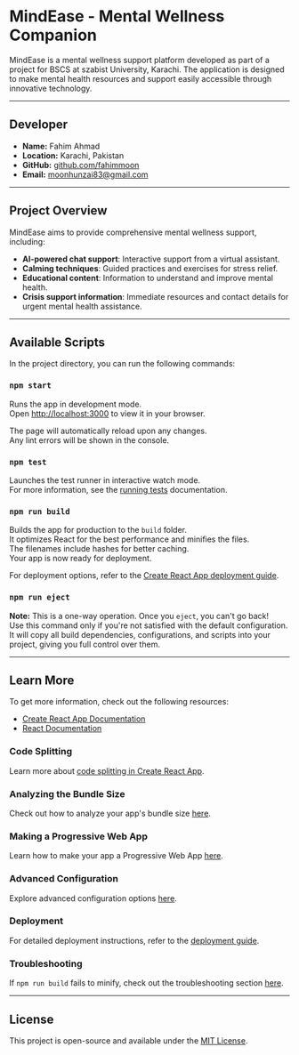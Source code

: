# MindEase - Mental Wellness Companion

MindEase is a mental wellness support platform developed as part of a project for BSCS at szabist University, Karachi. The application is designed to make mental health resources and support easily accessible through innovative technology.

---

## Developer

- **Name:** Fahim Ahmad
- **Location:** Karachi, Pakistan
- **GitHub:** [github.com/fahimmoon](https://github.com/fahimmoon)
- **Email:** moonhunzai83@gmail.com

---

## Project Overview

MindEase aims to provide comprehensive mental wellness support, including:

- **AI-powered chat support**: Interactive support from a virtual assistant.
- **Calming techniques**: Guided practices and exercises for stress relief.
- **Educational content**: Information to understand and improve mental health.
- **Crisis support information**: Immediate resources and contact details for urgent mental health assistance.

---

## Available Scripts

In the project directory, you can run the following commands:

### `npm start`

Runs the app in development mode.  
Open [http://localhost:3000](http://localhost:3000) to view it in your browser.

The page will automatically reload upon any changes.  
Any lint errors will be shown in the console.

### `npm test`

Launches the test runner in interactive watch mode.  
For more information, see the [running tests](https://facebook.github.io/create-react-app/docs/running-tests) documentation.

### `npm run build`

Builds the app for production to the `build` folder.  
It optimizes React for the best performance and minifies the files.  
The filenames include hashes for better caching.  
Your app is now ready for deployment.

For deployment options, refer to the [Create React App deployment guide](https://facebook.github.io/create-react-app/docs/deployment).

### `npm run eject`

**Note:** This is a one-way operation. Once you `eject`, you can't go back!  
Use this command only if you're not satisfied with the default configuration.  
It will copy all build dependencies, configurations, and scripts into your project, giving you full control over them.

---

## Learn More

To get more information, check out the following resources:

- [Create React App Documentation](https://facebook.github.io/create-react-app/docs/getting-started)
- [React Documentation](https://reactjs.org/)

### Code Splitting

Learn more about [code splitting in Create React App](https://facebook.github.io/create-react-app/docs/code-splitting).

### Analyzing the Bundle Size

Check out how to analyze your app's bundle size [here](https://facebook.github.io/create-react-app/docs/analyzing-the-bundle-size).

### Making a Progressive Web App

Learn how to make your app a Progressive Web App [here](https://facebook.github.io/create-react-app/docs/making-a-progressive-web-app).

### Advanced Configuration

Explore advanced configuration options [here](https://facebook.github.io/create-react-app/docs/advanced-configuration).

### Deployment

For detailed deployment instructions, refer to the [deployment guide](https://facebook.github.io/create-react-app/docs/deployment).

### Troubleshooting

If `npm run build` fails to minify, check out the troubleshooting section [here](https://facebook.github.io/create-react-app/docs/troubleshooting#npm-run-build-fails-to-minify).

---

## License

This project is open-source and available under the [MIT License](LICENSE).
